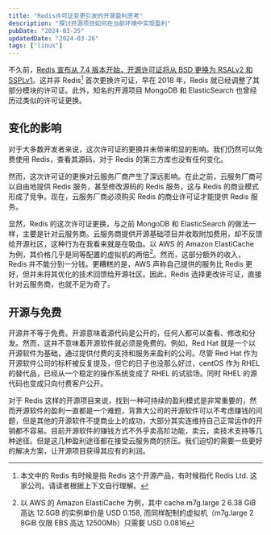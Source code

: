 ```yaml
---
title: "Redis许可证变更引发的开源盈利思考"
description: "探讨开源项目如何在当前环境中实现盈利"
pubDate: "2024-03-25"
updatedDate: "2024-03-26"
tags: ["linux"]
---
```


不久前，[Redis 宣布从 7.4 版本开始，开源许可证将从 BSD 更换为 RSALv2 和 SSPLv1](https://Redis.com/blog/Redis-adopts-dual-source-available-licensing/)。这并非 Redis[^1] 首次更换许可证，早在 2018 年，Redis 就已经调整了其部分模块的许可证。此外，知名的开源项目 MongoDB 和 ElasticSearch 也曾经历过类似的许可证更换。

## 变化的影响

对于大多数开发者来说，这次许可证的更换并未带来明显的影响。我们仍然可以免费使用 Redis，查看其源码，对于 Redis 的第三方库也没有任何变化。

然而，这次许可证的更换对云服务厂商产生了深远影响。在此之前，云服务厂商可以自由地提供 Redis 服务，甚至修改源码的 Redis 服务，这与 Redis 的商业模式形成了竞争。现在，云服务厂商必须购买 Redis 的商业许可证才能提供 Redis 服务。

显然，Redis 的这次许可证更换，与之前 MongoDB 和 ElasticSearch 的做法一样，主要是针对云服务商。云服务商提供开源基础项目并收取附加费用，却不反馈给开源社区，这种行为在我看来就是在吸血。以 AWS 的 Amazon ElastiCache 为例，其价格几乎是同等配置的虚拟机的两倍[^2]。然而，这部分额外的收入，Redis 并不能分到一分钱。更糟糕的是，AWS 声称自己提供的服务比 Redis 更好，但并未将其优化的技术回馈给开源社区。因此，Redis 选择更改许可证，直接针对云服务商，也就不足为奇了。

## 开源与免费

开源并不等于免费。开源意味着源代码是公开的，任何人都可以查看、修改和分发。然而，这并不意味着开源软件就必须是免费的。例如，Red Hat 就是一个以开源软件为基础，通过提供付费的支持和服务来盈利的公司。尽管 Red Hat 作为开源软件公司的标杆被反复提及，但它的日子也没那么好过，centOS 作为 RHEL 的替代品，已经从一个稳定的操作系统变成了 RHEL 的试验场。同时 RHEL 的源代码也变成只向付费客户公开。

对于 Redis 这样的开源项目来说，找到一种可持续的盈利模式是非常重要的，然而开源软件的盈利一直都是一个难题，背靠大公司的开源软件可以不考虑赚钱的问题，但是其他的开源软件不提商业上的成功，大部分其实连维持自己正常运作的开销都不容易。目前开源软件的赚钱方式不外乎卖高阶功能，卖云，卖技术支持等几种途径。但是这几种盈利途径都在接受云服务商的挤压。我们迫切的需要一些更好的解决方案，让开源项目获得其应有的利润。

[^1]: 本文中的 Redis 有时候是指 Redis 这个开源产品，有时候指代 Redis Ltd. 这家公司。请读者根据上下文自行理解。

[^2]: 以 AWS 的 Amazon ElastiCache 为例，其中 cache.m7g.large 2 6.38 GiB 高达 12.5GB 的实例单价是 USD 0.158, 而同样配制的虚拟机（m7g.large 2 8GiB 仅限 EBS 高达 12500Mb）只需要 USD 0.0816
